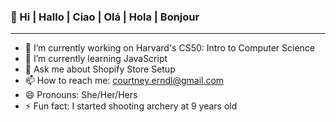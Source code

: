 ### 👋 Hi | Hallo | Ciao | Olá | Hola | Bonjour

---

- 🔭 I’m currently working on Harvard's CS50: Intro to Computer Science
- 🌱 I’m currently learning JavaScript
- 💬 Ask me about Shopify Store Setup
- 📫 How to reach me: courtney.erndl@gmail.com
- 😄 Pronouns: She/Her/Hers
- ⚡ Fun fact: I started shooting archery at 9 years old

